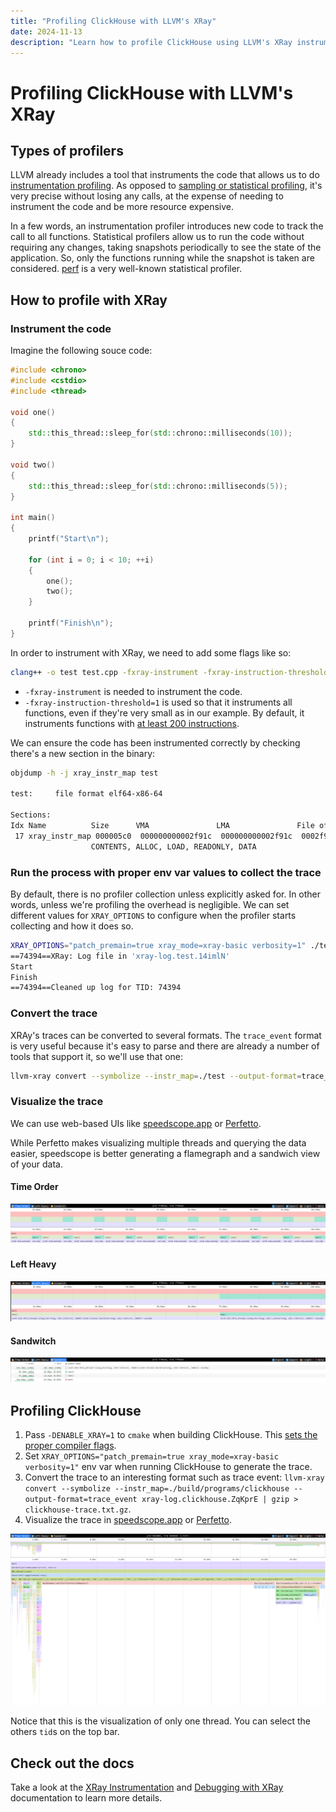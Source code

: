 ```yaml
---
title: "Profiling ClickHouse with LLVM's XRay"
date: 2024-11-13
description: "Learn how to profile ClickHouse using LLVM's XRay instrumentation profiler, visualize traces, and analyze performance."
---
```


# Profiling ClickHouse with LLVM's XRay

## Types of profilers

LLVM already includes a tool that instruments the code that allows us to do [instrumentation
profiling](https://en.wikipedia.org/wiki/Profiling_(computer_programming)#Instrumentation). As
opposed to [sampling or statistical profiling](https://en.wikipedia.org/wiki/Profiling_(computer_programming)#Statistical_profilers),
it's very precise without losing any calls, at the expense of needing to instrument the code and be
more resource expensive.

<!-- truncate -->

In a few words, an instrumentation profiler introduces new code to track the call to all functions.
Statistical profilers allow us to run the code without requiring any changes, taking snapshots
periodically to see the state of the application. So, only the functions running while the snapshot
is taken are considered. [perf](https://en.wikipedia.org/wiki/Perf_%28Linux%29) is a very well-known
statistical profiler.

## How to profile with XRay

### Instrument the code

Imagine the following souce code:

```cpp
#include <chrono>
#include <cstdio>
#include <thread>

void one()
{
    std::this_thread::sleep_for(std::chrono::milliseconds(10));
}

void two()
{
    std::this_thread::sleep_for(std::chrono::milliseconds(5));
}

int main()
{
    printf("Start\n");

    for (int i = 0; i < 10; ++i)
    {
        one();
        two();
    }

    printf("Finish\n");
}
```

In order to instrument with XRay, we need to add some flags like so:

```bash
clang++ -o test test.cpp -fxray-instrument -fxray-instruction-threshold=1
```

* `-fxray-instrument` is needed to instrument the code.
* `-fxray-instruction-threshold=1` is used so that it instruments all functions, even if they're
  very small as in our example. By default, it instruments functions with [at least 200
  instructions](https://llvm.org/docs/XRay.html#instrumenting-your-c-c-objective-c-application).

We can ensure the code has been instrumented correctly by checking there's a new section in the
binary:

```bash
objdump -h -j xray_instr_map test

test:     file format elf64-x86-64

Sections:
Idx Name          Size      VMA               LMA               File off  Algn
 17 xray_instr_map 000005c0  000000000002f91c  000000000002f91c  0002f91c  2**0
                  CONTENTS, ALLOC, LOAD, READONLY, DATA
```

### Run the process with proper env var values to collect the trace

By default, there is no profiler collection unless explicitly asked for. In other words, unless
we're profiling the overhead is negligible. We can set different values for `XRAY_OPTIONS` to
configure when the profiler starts collecting and how it does so.

```bash
XRAY_OPTIONS="patch_premain=true xray_mode=xray-basic verbosity=1" ./test
==74394==XRay: Log file in 'xray-log.test.14imlN'
Start
Finish
==74394==Cleaned up log for TID: 74394
```

### Convert the trace

XRAy's traces can be converted to several formats. The `trace_event` format is very useful because
it's easy to parse and there are already a number of tools that support it, so we'll use that one:

```bash
llvm-xray convert --symbolize --instr_map=./test --output-format=trace_event xray-log.test.14imlN | gzip > test-trace.txt.gz
```

### Visualize the trace

We can use web-based UIs like [speedscope.app](https://www.speedscope.app/) or
[Perfetto](https://ui.perfetto.dev).

While Perfetto makes visualizing multiple threads and querying the data easier, speedscope is better
generating a flamegraph and a sandwich view of your data.

#### Time Order

![time-order](./images/profiling-clickhouse-with-llvm-xray/time-order.png)

#### Left Heavy
![left-heavy](./images/profiling-clickhouse-with-llvm-xray/left-heavy.png)

#### Sandwitch
![sandwich](./images/profiling-clickhouse-with-llvm-xray/sandwich.png)

## Profiling ClickHouse

1. Pass `-DENABLE_XRAY=1` to `cmake` when building ClickHouse. This [sets the proper compiler
   flags](https://github.com/ClickHouse/ClickHouse/blob/9caac43b2aa5e7c5474a87b7596dea95f5a2569a/cmake/xray_instrumentation.cmake).
2. Set `XRAY_OPTIONS="patch_premain=true xray_mode=xray-basic verbosity=1"` env var when running
   ClickHouse to generate the trace.
3. Convert the trace to an interesting format such as trace event: `llvm-xray convert --symbolize
   --instr_map=./build/programs/clickhouse --output-format=trace_event xray-log.clickhouse.ZqKprE |
   gzip > clickhouse-trace.txt.gz`.
4. Visualize the trace in [speedscope.app](https://www.speedscope.app/) or
   [Perfetto](https://ui.perfetto.dev).


![clickhouse-time-order](./images/profiling-clickhouse-with-llvm-xray/clickhouse-time-order.png)

Notice that this is the visualization of only one thread. You can select the others `tid`s on the
top bar.

## Check out the docs

Take a look at the [XRay Instrumentation](https://llvm.org/docs/XRay.html) and [Debugging with
XRay](https://llvm.org/docs/XRayExample.html) documentation to learn more details.
